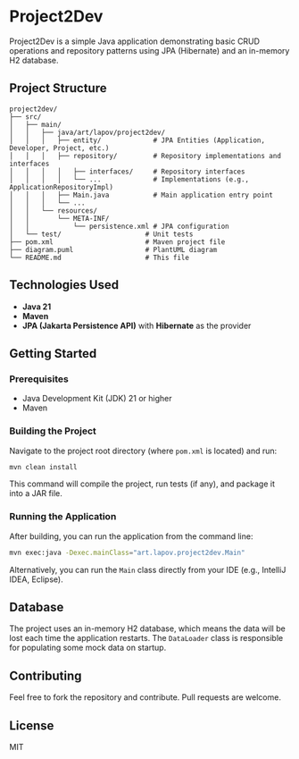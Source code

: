# Project2Dev

Project2Dev is a simple Java application demonstrating basic CRUD operations and repository patterns using JPA (Hibernate) and an in-memory H2 database.

## Project Structure

```
project2dev/
├── src/
│   ├── main/
│   │   ├── java/art/lapov/project2dev/
│   │   │   ├── entity/             # JPA Entities (Application, Developer, Project, etc.)
│   │   │   ├── repository/         # Repository implementations and interfaces
│   │   │   │   ├── interfaces/     # Repository interfaces
│   │   │   │   └── ...             # Implementations (e.g., ApplicationRepositoryImpl)
│   │   │   ├── Main.java           # Main application entry point
│   │   │   └── ...
│   │   └── resources/
│   │       └── META-INF/
│   │           └── persistence.xml # JPA configuration
│   └── test/                     # Unit tests 
├── pom.xml                       # Maven project file
├── diagram.puml                  # PlantUML diagram
└── README.md                     # This file
```

## Technologies Used

*   **Java 21**
*   **Maven**
*   **JPA (Jakarta Persistence API)** with **Hibernate** as the provider

## Getting Started

### Prerequisites

*   Java Development Kit (JDK) 21 or higher
*   Maven

### Building the Project

Navigate to the project root directory (where `pom.xml` is located) and run:

```bash
mvn clean install
```

This command will compile the project, run tests (if any), and package it into a JAR file.

### Running the Application

After building, you can run the application from the command line:

```bash
mvn exec:java -Dexec.mainClass="art.lapov.project2dev.Main"
```

Alternatively, you can run the `Main` class directly from your IDE (e.g., IntelliJ IDEA, Eclipse).

## Database

The project uses an in-memory H2 database, which means the data will be lost each time the application restarts. The `DataLoader` class is responsible for populating some mock data on startup.

## Contributing

Feel free to fork the repository and contribute. Pull requests are welcome.

## License
MIT
